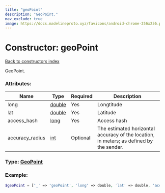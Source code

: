 ```yaml
---
title: "geoPoint"
description: "GeoPoint."
nav_exclude: true
image: https://docs.madelineproto.xyz/favicons/android-chrome-256x256.png
---
```

# Constructor: geoPoint  
[Back to constructors index](/API_docs/constructors/index.html)



GeoPoint.

### Attributes:

| Name     |    Type       | Required | Description |
|----------|---------------|----------|-------------|
|long|[double](/API_docs/types/double.html) | Yes|Longtitude|
|lat|[double](/API_docs/types/double.html) | Yes|Latitude|
|access\_hash|[long](/API_docs/types/long.html) | Yes|Access hash|
|accuracy\_radius|[int](/API_docs/types/int.html) | Optional|The estimated horizontal accuracy of the location, in meters; as defined by the sender.|



### Type: [GeoPoint](/API_docs/types/GeoPoint.html)


### Example:

```php
$geoPoint = ['_' => 'geoPoint', 'long' => double, 'lat' => double, 'access_hash' => long, 'accuracy_radius' => int];
```  
